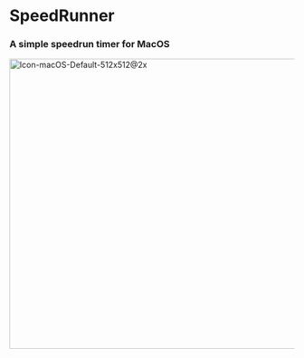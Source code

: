 # SpeedRunner
### A simple speedrun timer for MacOS

<img width="512" height="512" alt="Icon-macOS-Default-512x512@2x" src="https://github.com/user-attachments/assets/4ca61c78-fe27-4dd3-af89-ee057a0d3d34" />
